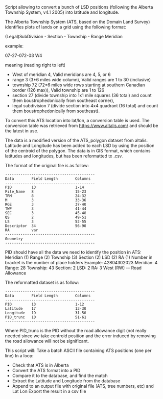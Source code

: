 Script allowing to convert a bunch of LSD positions (following the Alberta Township System, v4.1 2005) into latitude
and longitude.

The Alberta Township System (ATS, based on the Domain Land Survey) identifies plots of lands on a grid using the
following format:

(Legal)SubDivision - Section - Township - Range   Meridian

example:

07-27-072-03 W4

meaning (reading right to left)
- West of meridian 4,   Valid meridians are 4, 5, or 6
- range 3 (3*6 miles wide column),  Valid ranges are 1 to 30 (inclusive)
- township 72 (72*6 miles wide rows starting at southern Canadian border (126 max)), Valid township are 1 to 126
- section 27 (divide township into 1x1 mile squares (36 total) and count them boustrophedonically from southeast corner),
- legal subdivision 7 (divide section into 4x4 quadrant (16 total) and count them boustrophedonically from southeast).

To convert this ATS location into lat/lon, a conversion table is used.
The conversion table was retrieved from https://www.altalis.com/ and should be the latest in use.

The data is a modified version of the ATS_polygon dataset from altalis. Latitude and Longitude has been added
to each LSD by using the position of the centroid of the polygon. The data is in GIS format, which contains latitudes
and longitudes, but has been reformatted to .csv.

The format of the original file is as follow:
```
-----------------------------------------
Data        Field Length        Columns
-----------------------------------------
PID         13                  1-14
File_Name   8                   15-23
TRM         8                   24-32
M           3                   33-36
RGE         3                   37-40
TWP         3                   41-44
SEC         3                   45-48
QS          2                   49-51
LS          3                   52-55
Descriptor  34                  56-90
RA          var
-----------------------------------------
Geometry
-----------------------------------------
```
PID should have all the data we need to identify the position in ATS:
Meridian (1) Range (2) Township (3) Section (2) LSD (2) RA (1)
Number in bracket is the number of place holders
Example: 42804302023
Meridian: 4
Range: 28
Township: 43
Section: 2
LSD: 2
RA: 3 West (RW) -- Road Allowance

The reformatted dataset is as follow:
```
-----------------------------------------
Data        Field Length        Columns
-----------------------------------------
PID         13                  1-12
Latitude    17                  13-30
Longitude   19                  31-50
PID_trunc   10                  51-61
-----------------------------------------
```

Where PID_trunc is the PID without the road allowance digit (not really needed since we take centroid position and the
error induced by removing the road allowance will not be significant.

This script will:
Take a batch ASCII file containing ATS positions (one per line)
In a loop:
- Check that ATS is in Alberta
- Convert the ATS format into a PID
- Compare it to the database, and find the match
- Extract the Latitude and Longitude from the database
- Append to an output file with original file (ATS, tree numbers, etc) and Lat Lon
Export the result in a csv file
